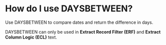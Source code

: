 
# How do I use DAYSBETWEEN? 

Use DAYSBETWEEN to compare dates and return the difference in days.

DAYSBETWEEN can only be used in **Extract Record Filter (ERF)** and **Extract Column Logic (ECL)** text.

